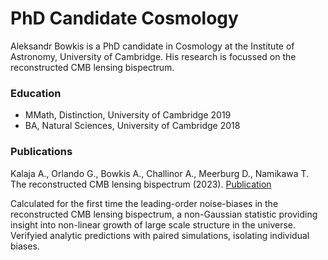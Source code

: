 # PhD Candidate Cosmology
Aleksandr Bowkis is a PhD candidate in Cosmology at the Institute of Astronomy, University of Cambridge. His research is focussed on the reconstructed CMB lensing bispectrum.

### Education
- MMath, Distinction, University of Cambridge 2019
- BA, Natural Sciences, University of Cambridge 2018

### Publications

Kalaja A., Orlando G., Bowkis A., Challinor A., Meerburg D., Namikawa T. The reconstructed CMB lensing bispectrum (2023). [Publication](https://inspirehep.net/literature/2173138)

Calculated for the first time the leading-order noise-biases in the reconstructed CMB lensing bispectrum, a non-Gaussian statistic providing insight into non-linear growth of large scale structure in the universe. Verifyied analytic predictions with paired simulations, isolating individual biases.


